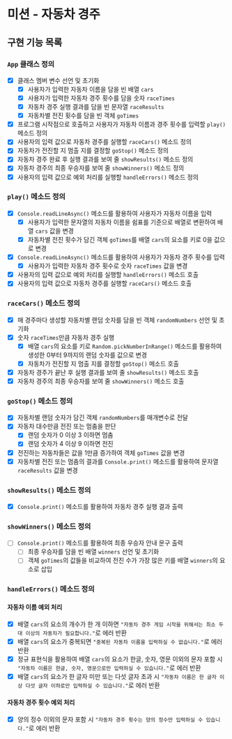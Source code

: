 # 미션 - 자동차 경주

## 구현 기능 목록

### `App` 클래스 정의

- [x] 클래스 멤버 변수 선언 및 초기화
  - [x] 사용자가 입력한 자동차 이름을 담을 빈 배열 `cars`
  - [x] 사용자가 입력한 자동차 경주 횟수를 담을 숫자 `raceTimes`
  - [x] 자동차 경주 실행 결과를 담을 빈 문자열 `raceResults`
  - [x] 자동차별 전진 횟수를 담을 빈 객체 `goTimes`
- [x] 프로그램 시작점으로 호출하고 사용자가 자동차 이름과 경주 횟수를 입력할 `play()` 메소드 정의
- [x] 사용자의 입력 값으로 자동차 경주를 실행할 `raceCars()` 메소드 정의
- [x] 자동차가 전진할 지 멈출 지를 결정할 `goStop()` 메소드 정의
- [x] 자동차 경주 완료 후 실행 결과를 보여 줄 `showResults()` 메소드 정의
- [x] 자동차 경주의 최종 우승자를 보여 줄 `showWinners()` 메소드 정의
- [x] 사용자의 입력 값으로 예외 처리를 실행할 `handleErrors()` 메소드 정의

### `play()` 메소드 정의

- [x] `Console.readLineAsync()` 메소드를 활용하여 사용자가 자동차 이름을 입력
  - [x] 사용자가 입력한 문자열의 자동차 이름을 쉼표를 기준으로 배열로 변환하여 배열 `cars` 값을 변경
  - [x] 자동차별 전진 횟수가 담긴 객체 `goTimes`를 배열 `cars`의 요소를 키로 0을 값으로 변경
- [x] `Console.readLineAsync()` 메소드를 활용하여 사용자가 자동차 경주 횟수를 입력
  - [x] 사용자가 입력한 자동차 경주 횟수로 숫자 `raceTimes` 값을 변경
- [x] 사용자의 입력 값으로 예외 처리를 실행할 `handleErrors()` 메소드 호출
- [x] 사용자의 입력 값으로 자동차 경주를 실행할 `raceCars()` 메소드 호출

### `raceCars()` 메소드 정의

- [x] 매 경주마다 생성할 자동차별 랜덤 숫자를 담을 빈 객체 `randomNumbers` 선언 및 초기화
- [x] 숫자 `raceTimes`만큼 자동차 경주 실행
  - [x] 배열 `cars`의 요소를 키로 `Random.pickNumberInRange()` 메소드를 활용하여 생성한 0부터 9까지의 랜덤 숫자를 값으로 변경
  - [x] 자동차가 전진할 지 멈출 지를 결정할 `goStop()` 메소드 호출
- [x] 자동차 경주가 끝난 후 실행 결과를 보여 줄 `showResults()` 메소드 호출
- [x] 자동차 경주의 최종 우승자를 보여 줄 `showWinners()` 메소드 호출

### `goStop()` 메소드 정의

- [x] 자동차별 랜덤 숫자가 담긴 객체 `randomNumbers`를 매개변수로 전달
- [x] 자동차 대수만큼 전진 또는 멈춤을 판단
  - [x] 랜덤 숫자가 0 이상 3 이하면 멈춤
  - [x] 랜덤 숫자가 4 이상 9 이하면 전진
- [x] 전진하는 자동차들은 값을 1만큼 증가하여 객체 `goTimes` 값을 변경
- [x] 자동차별 전진 또는 멈춤의 결과를 `Console.print()` 메소드를 활용하여 문자열 `raceResults` 값을 변경

### `showResults()` 메소드 정의

- [x] `Console.print()` 메소드를 활용하여 자동차 경주 실행 결과 출력

### `showWinners()` 메소드 정의

- [ ] `Console.print()` 메소드를 활용하여 최종 우승자 안내 문구 출력
  - [ ] 최종 우승자를 담을 빈 배열 `winners` 선언 및 초기화
  - [ ] 객체 `goTimes`의 값들을 비교하여 전진 수가 가장 많은 키를 배열 `winners`의 요소로 삽입

### `handleErrors()` 메소드 정의

#### 자동차 이름 예외 처리

- [x] 배열 `cars`의 요소의 개수가 한 개 이하면 `"자동차 경주 게임 시작을 위해서는 최소 두 대 이상의 자동차가 필요합니다."`로 에러 반환
- [x] 배열 `cars`의 요소가 중복되면 `"중복된 자동차 이름을 입력하실 수 없습니다."`로 에러 반환
- [x] 정규 표현식을 활용하여 배열 `cars`의 요소가 한글, 숫자, 영문 이외의 문자 포함 시 `"자동차 이름은 한글, 숫자, 영문으로만 입력하실 수 있습니다."`로 에러 반환
- [x] 배열 `cars`의 요소가 한 글자 미만 또는 다섯 글자 초과 시 `"자동차 이름은 한 글자 이상 다섯 글자 이하로만 입력하실 수 있습니다."`로 에러 반환

#### 자동차 경주 횟수 예외 처리

- [x] 양의 정수 이외의 문자 포함 시 `"자동차 경주 횟수는 양의 정수만 입력하실 수 있습니다."`로 에러 반환
